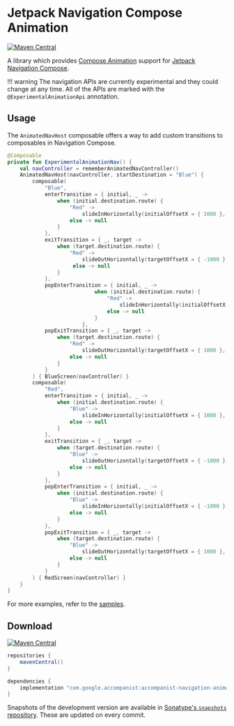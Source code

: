 # Jetpack Navigation Compose Animation

[![Maven Central](https://img.shields.io/maven-central/v/com.google.accompanist/accompanist-navigation-animation)](https://search.maven.org/search?q=g:com.google.accompanist)

A library which provides [Compose Animation](https://developer.android.com/jetpack/compose/animation) support for [Jetpack Navigation Compose](https://developer.android.com/jetpack/compose/navigation).

!!! warning
    The navigation APIs are currently experimental and they could change at any time.
    All of the APIs are marked with the `@ExperimentalAnimationApi` annotation.

## Usage

The `AnimatedNavHost` composable offers a way to add custom transitions to composables in
Navigation Compose.

```kotlin
@Composable
private fun ExperimentalAnimationNav() {
    val navController = rememberAnimatedNavController()
    AnimatedNavHost(navController, startDestination = "Blue") {
        composable(
            "Blue",
            enterTransition = { initial, _ ->
                when (initial.destination.route) {
                    "Red" ->
                        slideInHorizontally(initialOffsetX = { 1000 }, animationSpec = tween(700))
                    else -> null
                }
            },
            exitTransition = { _, target ->
                when (target.destination.route) {
                    "Red" ->
                        slideOutHorizontally(targetOffsetX = { -1000 }, animationSpec = tween(700))
                     else -> null
                }
            },
            popEnterTransition = { initial, _ ->
                            when (initial.destination.route) {
                                "Red" ->
                                    slideInHorizontally(initialOffsetX = { -1000 }, animationSpec = tween(700))
                                else -> null
                            }
                        },
            popExitTransition = { _, target ->
                when (target.destination.route) {
                    "Red" ->
                        slideOutHorizontally(targetOffsetX = { 1000 }, animationSpec = tween(700))
                    else -> null
                }
            }
        ) { BlueScreen(navController) }
        composable(
            "Red",
            enterTransition = { initial, _ ->
                when (initial.destination.route) {
                    "Blue" ->
                        slideInHorizontally(initialOffsetX = { 1000 }, animationSpec = tween(700))
                    else -> null
                }
            },
            exitTransition = { _, target ->
                when (target.destination.route) {
                    "Blue" ->
                        slideOutHorizontally(targetOffsetX = { -1000 }, animationSpec = tween(700))
                    else -> null
                }
            },
            popEnterTransition = { initial, _ ->
                when (initial.destination.route) {
                    "Blue" ->
                        slideInHorizontally(initialOffsetX = { -1000 }, animationSpec = tween(700))
                    else -> null
                }
            },
            popExitTransition = { _, target ->
                when (target.destination.route) {
                    "Blue" ->
                        slideOutHorizontally(targetOffsetX = { 1000 }, animationSpec = tween(700))
                    else -> null
                }
            }
        ) { RedScreen(navController) }
    }
}
```

For more examples, refer to the [samples](https://github.com/google/accompanist/tree/main/sample/src/main/java/com/google/accompanist/sample/navigation/animation).

## Download

[![Maven Central](https://img.shields.io/maven-central/v/com.google.accompanist/accompanist-navigation-animation)](https://search.maven.org/search?q=g:com.google.accompanist)

```groovy
repositories {
    mavenCentral()
}

dependencies {
    implementation "com.google.accompanist:accompanist-navigation-animation:<version>"
}
```

Snapshots of the development version are available in [Sonatype's `snapshots` repository][snap]. These are updated on every commit.

[compose]: https://developer.android.com/jetpack/compose
[snap]: https://oss.sonatype.org/content/repositories/snapshots/com/google/accompanist/accompanist-navigation-animation/
